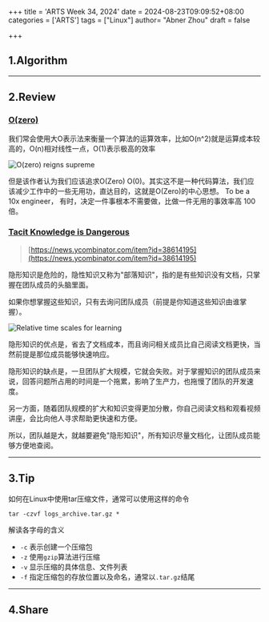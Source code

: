 +++
title = 'ARTS Week 34, 2024'
date = 2024-08-23T09:09:52+08:00
categories = ['ARTS']
tags = ["Linux"]
author=  "Abner Zhou"
draft = false

+++
## 1.Algorithm

---

## 2.Review

### [O(zero)](https://koliber.com/articles/o-zero)

我们常会使用大O表示法来衡量一个算法的运算效率，比如O(n^2)就是运算成本较高的，O(n)相对线性一点，O(1)表示极高的效率

![O(zero) reigns supreme](https://aiit-backup.oss-cn-shanghai.aliyuncs.com/images/2024/08/3c68287595a86295038ddb59f0d1cf70-o-zero.webp)

但是该作者认为我们应该追求O(Zero)   O(0)。其实这不是一种代码算法，我们应该减少工作中的一些无用功，直达目的，这就是O(Zero)的中心思想。 To be a 10x engineer， 有时，决定一件事根本不需要做，比做一件无用的事效率高 100 倍。

### [Tacit Knowledge is Dangerous](https://er4hn.info/blog/2023.08.26-tacit-knowledge-dangerous/)

> [https://news.ycombinator.com/item?id=38614195](https://news.ycombinator.com/item?id=38614195)

隐形知识是危险的，隐性知识又称为"部落知识"，指的是有些知识没有文档，只掌握在团队成员的头脑里面。

如果你想掌握这些知识，只有去询问团队成员（前提是你知道这些知识由谁掌握）。

![Relative time scales for learning](https://aiit-backup.oss-cn-shanghai.aliyuncs.com/images/2024/08/0c9e4b8906c23cf10b1dc464440a6cc0-graph_relative_time.png)

隐形知识的优点是，省去了文档成本，而且询问相关成员比自己阅读文档更快，当然前提是那位成员能够快速响应。

隐形知识的缺点是，一旦团队扩大规模，它就会失败。对于掌握知识的团队成员来说，回答问题所占用的时间是一个拖累，影响了生产力，也拖慢了团队的开发速度。

另一方面，随着团队规模的扩大和知识变得更加分散，你自己阅读文档和观看视频讲座，会比向他人寻求帮助更快速和方便。

所以，团队越是大，就越要避免"隐形知识"，所有知识尽量文档化，让团队成员能够方便地查阅。

---

## 3.Tip

如何在Linux中使用tar压缩文件，通常可以使用这样的命令

```shell
tar -czvf logs_archive.tar.gz *
```

解读各字母的含义

- `-c` 表示创建一个压缩包
- `-z` 使用`gzip`算法进行压缩
- `-v` 显示压缩的具体信息、文件列表
- `-f` 指定压缩包的存放位置以及命名，通常以`.tar.gz`结尾

---

## 4.Share
